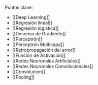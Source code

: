 Puntos clave:
- [[Deep Learning]]
- [[Regresión lineal]]
- [[Regresión logística]]
- [[Decenso de Gradiente]]
- [[Perceptrón]]
- [[Perceptrón Multicapa]]
- [[Retropropagación del error]]
- [[Función de Activación]]
- [[Redes Neuronales Artificiales]]
- [[Redes Neuronales Convolucionales]]
- [[Convolucion]]
- [[Pooling]]